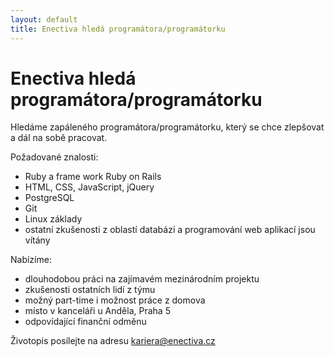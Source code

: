 ```yaml
---
layout: default
title: Enectiva hledá programátora/programátorku
---
```


# Enectiva hledá programátora/programátorku

Hledáme zapáleného programátora/programátorku, který se chce zlepšovat a dál na sobě pracovat. 

Požadované znalosti:

- Ruby a frame work Ruby on Rails
- HTML, CSS, JavaScript, jQuery
- PostgreSQL
- Git
- Linux základy
- ostatní zkušenosti z oblastí databází a programování web aplikací jsou vítány

Nabízíme:

- dlouhodobou práci na zajímavém mezinárodním projektu
- zkušenosti ostatních lidí z týmu
- možný part-time i možnost práce z domova
- místo v kanceláři u Anděla, Praha 5
- odpovídající finanční odměnu

Životopis posílejte na adresu [kariera@enectiva.cz](mailto:kariera@enectiva.cz)
